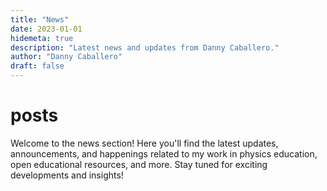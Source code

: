 ```yaml
---
title: "News"
date: 2023-01-01
hidemeta: true
description: "Latest news and updates from Danny Caballero."
author: "Danny Caballero"
draft: false
---
```


# posts




Welcome to the news section! Here you'll find the latest updates, announcements, and happenings related to my work in physics education, open educational resources, and more. Stay tuned for exciting developments and insights!
